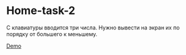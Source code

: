 # Home-task-2

С клавиатуры вводится три числа. Нужно вывести на экран их по порядку от большего к меньшему.

[Demo](https://senpai1334.github.io/Home-task_2/)
